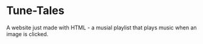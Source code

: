 # Tune-Tales
A website just made with HTML - a musial playlist that plays music when an image is clicked.

